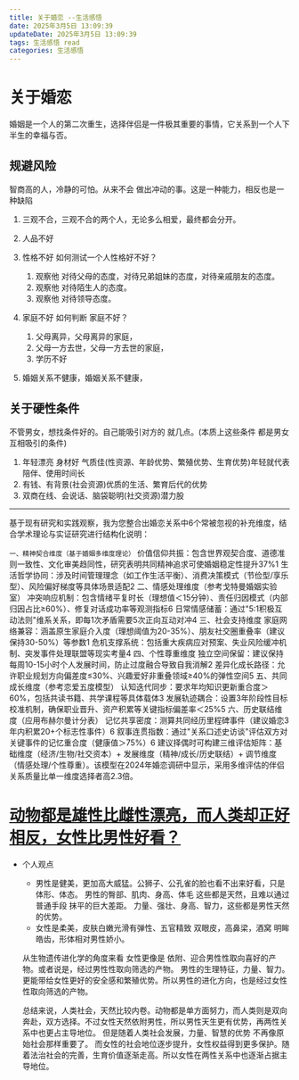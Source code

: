 ```yaml
---
title: 关于婚恋 --生活感悟
date: 2025年3月5日 13:09:39
updateDate: 2025年3月5日 13:09:39
tags: 生活感悟 read
categories: 生活感悟
---
```


# 关于婚恋
婚姻是一个人的第二次重生，选择伴侣是一件极其重要的事情，它关系到一个人下半生的幸福与否。

## 规避风险
智商高的人，冷静的可怕。从来不会 做出冲动的事。这是一种能力，相反也是一种缺陷
1. 三观不合，三观不合的两个人，无论多么相爱，最终都会分开。
2. 人品不好
3. 性格不好
    如何测试一个人性格好不好？
    1. 观察他 对待父母的态度，对待兄弟姐妹的态度，对待亲戚朋友的态度。
    2. 观察他 对待陌生人的态度。
    3. 观察他 对待领导态度。

4. 家庭不好
    如何判断 家庭不好？
    1. 父母离异，父母离异的家庭，
    2. 父母一方去世，父母一方去世的家庭，
    3. 学历不好

5. 婚姻关系不健康，婚姻关系不健康，

## 关于硬性条件
不管男女，想找条件好的。自己能吸引对方的 就几点。(本质上这些条件 都是男女互相吸引的条件)

1. 年轻漂亮 身材好 气质佳(性资源、年龄优势、繁殖优势、生育优势)年轻就代表 陪伴、使用时间长
2. 有钱、有背景(社会资源)优质的生活、繁育后代的优势
3. 双商在线、会说话、脑袋聪明(社交资源)潜力股

---
基于现有研究和实践观察，我为您整合出婚恋关系中6个常被忽视的补充维度，结合学术理论与实证研究进行结构化说明：

`一、精神契合维度（基于婚姻多维度理论）`
价值信仰共振：包含世界观契合度、道德准则一致性、文化审美趋同性，研究表明共同精神追求可使婚姻稳定性提升37%1
生活哲学协同：涉及时间管理理念（如工作生活平衡）、消费决策模式（节俭型/享乐型）、风险偏好梯度等具体场景适配2
二、情感处理维度（参考戈特曼婚姻实验室）
冲突响应机制：包含情绪平复时长（理想值＜15分钟）、责任归因模式（内部归因占比≥60%）、修复对话成功率等观测指标6
日常情感储蓄：通过"5:1积极互动法则"维系关系，即每1次矛盾需要5次正向互动对冲4
三、社会支持维度
家庭网络兼容：涵盖原生家庭介入度（理想阈值为20-35%）、朋友社交圈重叠率（建议保持30-50%）等参数1
危机支撑系统：包括重大疾病应对预案、失业风险缓冲机制、突发事件处理联盟等现实考量4
四、个性尊重维度
独立空间保留：建议保持每周10-15小时个人发展时间，防止过度融合导致自我消解2
差异化成长路径：允许职业规划方向偏差度≤30%、兴趣爱好非重叠领域≥40%的弹性空间5
五、共同成长维度（参考恋爱五度模型）
认知迭代同步：要求年均知识更新重合度＞60%，包括共读书籍、共学课程等具体载体3
发展轨迹耦合：设置3年阶段性目标校准机制，确保职业晋升、资产积累等关键指标偏差率＜25%5
六、历史联结维度（应用布赫尔曼计分表）
记忆共享密度：测算共同经历里程碑事件（建议婚恋3年内积累20+个标志性事件）6
叙事连贯指数：通过"关系口述史访谈"评估双方对关键事件的记忆重合度（健康值＞75%）6
建议择偶时可构建三维评估矩阵：基础维度（经济/生物/社交资本）+ 发展维度（精神/成长/历史联结）+ 调节维度（情感处理/个性尊重）。该模型在2024年婚恋调研中显示，采用多维评估的伴侣关系质量比单一维度选择者高2.3倍。


# [动物都是雄性比雌性漂亮，而人类却正好相反，女性比男性好看？](https://mp.weixin.qq.com/s/KpgRwTmGvucqNf8HvU96mA)

+ 个人观点
    + 男性是健美，更加高大威猛。公狮子、公孔雀的脸也看不出来好看，只是体形、体态。
        男性的臀部、肌肉、身高、体毛 这些都是天然，且难以通过普通手段 抹平的巨大差距。
        力量、强壮、身高、智力，这些都是男性天然的优势。
    + 女性是柔美，皮肤白嫩光滑有弹性、五官精致 双眼皮，高鼻梁，酒窝 明眸皓齿，形体相对男性娇小。

    从生物遗传进化学的角度来看
        女性更像是 依附、迎合男性性取向喜好的产物。或者说是，经过男性性取向筛选的产物。
        男性的生理特征，力量、智力。更能带给女性更好的安全感和繁殖优势。所以男性的进化方向，也是经过女性性取向筛选的产物。

    总结来说，人类社会，天然比较内卷。动物都是单方面努力，而人类则是双向奔赴，双方选择。不过女性天然依附男性，所以男性天生更有优势，再两性关系中也更占主导地位。
    但是随着人类社会发展，力量、智慧的优势 不再像原始社会那样重要了。
    而女性的社会地位逐步提升，女性权益得到更多保护。随着法治社会的完善，生育价值逐渐走高。所以女性在两性关系中也逐渐占据主导地位。
